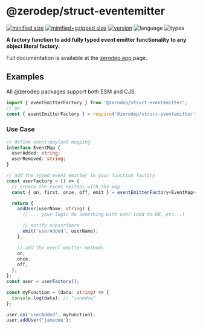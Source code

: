 # @zerodep/struct-eventemitter

[![minified size](https://img.shields.io/bundlephobia/min/@zerodep/struct-eventemitter?style=flat-square&color=blue)](https://bundlephobia.com/package/@zerodep/struct-eventemitter)
[![minified+gzipped size](https://img.shields.io/bundlephobia/minzip/@zerodep/struct-eventemitter?style=flat-square&color=blue)](https://bundlephobia.com/package/@zerodep/struct-eventemitter)
[![version](https://img.shields.io/npm/v/@zerodep/struct-eventemitter?style=flat-square&color=blue)](https://www.npmjs.com/package/@zerodep/struct-eventemitter)
![language](https://img.shields.io/badge/typescript-100%25-blue?style=flat-square)
![types](https://img.shields.io/badge/types-included-blue?style=flat-square)

**A factory function to add fully typed event emitter functionality to any object literal factory.**

Full documentation is available at the [zerodep.app](http://zerodep.app/#/to/string) page.

## Examples

All @zerodep packages support both ESM and CJS.

```javascript
import { eventEmitterFactory } from '@zerodep/struct-eventemitter';
// or
const { eventEmitterFactory } = require('@zerodep/struct-eventemitter');
```

### Use Case

```typescript
// define event:payload mapping
interface EventMap {
  userAdded: string;
  userRemoved: string;
}

// add the typed event emitter to your function factory
const userFactory = () => {
  // create the event emitter with the map
  const { on, first, once, off, emit } = eventEmitterFactory<EventMap>();

  return {
    addUser(userName: string) {
      // ... your logic do something with user (add to DB, etc...)

      // notify subscribers
      emit('userAdded', userName);
    },

    // add the event emitter methods
    on,
    once,
    off,
  };
};
const user = userFactory();

const myFunction = (data: string) => {
  console.log(data); // "janedoe"
};

user.on('userAdded', myFunction);
user.addUser('janedoe');
```
